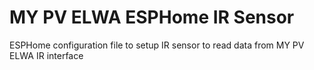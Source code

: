# MY PV ELWA ESPHome IR Sensor

ESPHome configuration file to setup IR sensor to read data from MY PV ELWA IR interface
